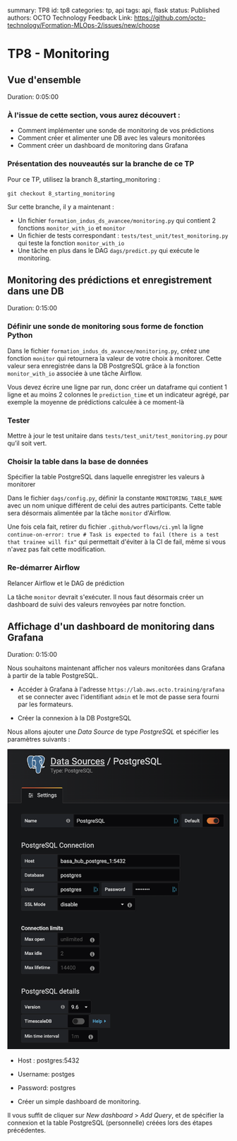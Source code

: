 summary: TP8
id: tp8
categories: tp, api
tags: api, flask
status: Published
authors: OCTO Technology
Feedback Link: https://github.com/octo-technology/Formation-MLOps-2/issues/new/choose

# TP8 - Monitoring

## Vue d'ensemble

Duration: 0:05:00

### À l'issue de cette section, vous aurez découvert :

- Comment implémenter une sonde de monitoring de vos prédictions
- Comment créer et alimenter une DB avec les valeurs monitorées
- Comment créer un dashboard de monitoring dans Grafana

### Présentation des nouveautés sur la branche de ce TP

Pour ce TP, utilisez la branch 8_starting_monitoring :

`git checkout 8_starting_monitoring`

Sur cette branche, il y a maintenant :

- Un fichier `formation_indus_ds_avancee/monitoring.py` qui contient 2 fonctions `monitor_with_io` et `monitor`
- Un fichier de tests correspondant : `tests/test_unit/test_monitoring.py` qui teste la fonction `monitor_with_io`
- Une tâche en plus dans le DAG `dags/predict.py` qui exécute le monitoring.

## Monitoring des prédictions et enregistrement dans une DB

Duration: 0:15:00

### Définir une sonde de monitoring sous forme de fonction Python

Dans le fichier `formation_indus_ds_avancee/monitoring.py`, créez une fonction `monitor` qui retournera la valeur de
votre choix à monitorer. Cette valeur sera enregistrée dans la DB PostgreSQL grâce à la fonction `monitor_with_io`
associée à une tâche Airflow.

Vous devez écrire une ligne par run, donc créer un dataframe qui contient 1 ligne et au moins 2 colonnes
le `prediction_time` et un indicateur agrégé,
par exemple la moyenne de prédictions calculée à ce moment-là

### Tester

Mettre à jour le test unitaire dans `tests/test_unit/test_monitoring.py` pour qu’il soit vert.

### Choisir la table dans la base de données

Spécifier la table PostgreSQL dans laquelle enregistrer les valeurs à monitorer

Dans le fichier `dags/config.py`, définir la constante `MONITORING_TABLE_NAME` avec un nom unique
différent de celui des autres participants. Cette table sera désormais alimentée par la tâche `monitor` d'Airflow.

Une fois cela fait, retirer du fichier `.github/worflows/ci.yml` la
ligne `continue-on-error: true # Task is expected to fail (there is a test that trainee will fix"`
qui permettait d'éviter à la CI de fail, même si vous n'avez pas fait cette modification.

### Re-démarrer Airflow

Relancer Airflow et le DAG de prédiction

La tâche `monitor` devrait s'exécuter. Il nous faut désormais créer un dashboard de suivi des valeurs renvoyées par
notre fonction.

## Affichage d'un dashboard de monitoring dans Grafana

Duration: 0:15:00

Nous souhaitons maintenant afficher nos valeurs monitorées dans Grafana à partir de la table PostgreSQL.

- Accéder à Grafana à l'adresse `https://lab.aws.octo.training/grafana` et se connecter avec l'identifiant `admin` et le
  mot de passe sera fourni par les formateurs.

- Créer la connexion à la DB PostgreSQL

Nous allons ajouter une *Data Source* de type *PostgreSQL* et spécifier les paramètres suivants :

![sdata-source-grafana](./docs/tp8/data-source-grafana.png)

- Host : postgres:5432
- Username: postges
- Password: postgres

- Créer un simple dashboard de monitoring.

Il vous suffit de cliquer sur *New dashboard* > *Add Query*, et de spécifier la connexion et la table PostgreSQL
(personnelle) créées lors des étapes précédentes.
